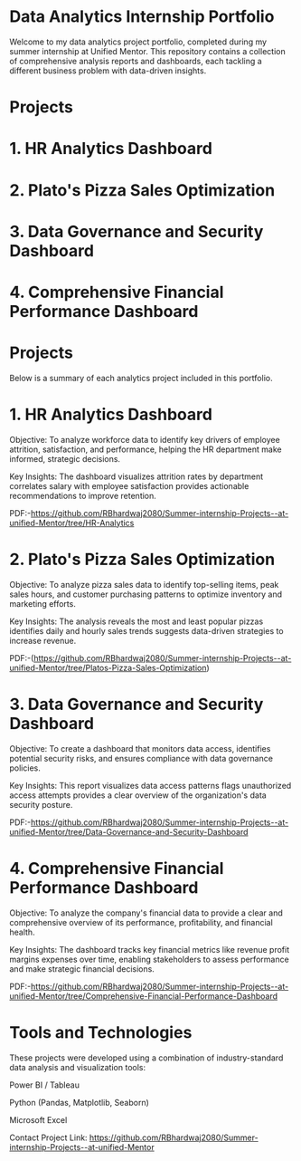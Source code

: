 # Data Analytics Internship Portfolio
Welcome to my data analytics project portfolio, completed during my summer internship at Unified Mentor. This repository contains a collection of comprehensive analysis reports and dashboards, each tackling a different business problem with data-driven insights.


# Projects

# 1. HR Analytics Dashboard

# 2. Plato's Pizza Sales Optimization

# 3. Data Governance and Security Dashboard

# 4. Comprehensive Financial Performance Dashboard

# Projects
  Below is a summary of each analytics project included in this portfolio.

# 1. HR Analytics Dashboard
  Objective: To analyze workforce data to identify key drivers of employee attrition, satisfaction, and performance, helping the HR department make informed, strategic     decisions.

Key Insights:
The dashboard visualizes attrition rates by department
correlates salary with employee satisfaction
provides actionable recommendations to improve retention.

 PDF:-https://github.com/RBhardwaj2080/Summer-internship-Projects--at-unified-Mentor/tree/HR-Analytics

# 2. Plato's Pizza Sales Optimization
Objective: To analyze pizza sales data to identify top-selling items, peak sales hours, and customer purchasing patterns to optimize inventory and marketing efforts.

Key Insights: The analysis reveals the most and least popular pizzas
identifies daily and hourly sales trends
suggests data-driven strategies to increase revenue.

  PDF:-(https://github.com/RBhardwaj2080/Summer-internship-Projects--at-unified-Mentor/tree/Platos-Pizza-Sales-Optimization)

# 3. Data Governance and Security Dashboard
Objective: To create a dashboard that monitors data access, identifies potential security risks, and ensures compliance with data governance policies.

Key Insights: This report visualizes data access patterns
flags unauthorized access attempts
provides a clear overview of the organization's data security posture.

PDF:-https://github.com/RBhardwaj2080/Summer-internship-Projects--at-unified-Mentor/tree/Data-Governance-and-Security-Dashboard

# 4. Comprehensive Financial Performance Dashboard
Objective: To analyze the company's financial data to provide a clear and comprehensive overview of its performance, profitability, and financial health.

Key Insights: The dashboard tracks key financial metrics like revenue
profit margins 
expenses over time, enabling stakeholders to assess performance and make strategic financial decisions.

PDF:-https://github.com/RBhardwaj2080/Summer-internship-Projects--at-unified-Mentor/tree/Comprehensive-Financial-Performance-Dashboard

# Tools and Technologies
These projects were developed using a combination of industry-standard data analysis and visualization tools:

Power BI / Tableau

Python (Pandas, Matplotlib, Seaborn)

Microsoft Excel

Contact
Project Link: https://github.com/RBhardwaj2080/Summer-internship-Projects--at-unified-Mentor
